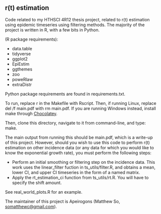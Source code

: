 
## r(t) estimation

Code related to my HTHSCI 4R12 thesis project, related to r(t) estimation using epidemic timeseries using filtering methods. The majority of the project is written in R, with a few bits in Python. 

(R package requirements):
- data.table
- tidyverse
- ggplot2
- EpiEstim
- ggthemes
- zoo
- poweRlaw
- extraDistr

Python package requirements are found in requirements.txt.

To run, replace r in the Makefile with Rscript. Then, if running Linux, replace del /f main.pdf with rm main.pdf. If you are running Windows instead, install make through [Chocolatey](https://chocolatey.org/install).

Then, clone this directory, navigate to it from command-line, and type: make.

The main output from running this should be main.pdf, which is a write-up of this project. However, should you wish to use this code to perform r(t) estimation on other incidence data (or any data for which you would like to know the exponential growth rate), you must perform the following steps:

- Perform an initial smoothing or filtering step on the incidence data. This work uses the linear_filter fuction in ts_utils/filter.R, and obtains a mean, lower CI, and upper CI timeseries in the form of a named matrix.
- Apply the rt_estimation_ci function from ts_utils/rt.R. You will have to specify the shift amount.

See real_world_plots.R for an example.

The maintainer of this project is Apeirogons (Matthew So, somatthewc@gmail.com). 
